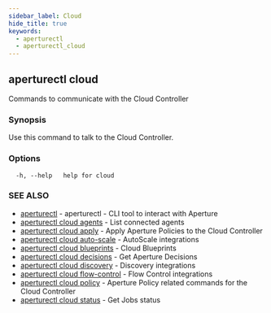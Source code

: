 ```yaml
---
sidebar_label: Cloud
hide_title: true
keywords:
  - aperturectl
  - aperturectl_cloud
---
```


<!-- markdownlint-disable -->

## aperturectl cloud

Commands to communicate with the Cloud Controller

### Synopsis

Use this command to talk to the Cloud Controller.

### Options

```
  -h, --help   help for cloud
```

### SEE ALSO

- [aperturectl](/reference/aperturectl/aperturectl.md) - aperturectl - CLI tool to interact with Aperture
- [aperturectl cloud agents](/reference/aperturectl/cloud/agents/agents.md) - List connected agents
- [aperturectl cloud apply](/reference/aperturectl/cloud/apply/apply.md) - Apply Aperture Policies to the Cloud Controller
- [aperturectl cloud auto-scale](/reference/aperturectl/cloud/auto-scale/auto-scale.md) - AutoScale integrations
- [aperturectl cloud blueprints](/reference/aperturectl/cloud/blueprints/blueprints.md) - Cloud Blueprints
- [aperturectl cloud decisions](/reference/aperturectl/cloud/decisions/decisions.md) - Get Aperture Decisions
- [aperturectl cloud discovery](/reference/aperturectl/cloud/discovery/discovery.md) - Discovery integrations
- [aperturectl cloud flow-control](/reference/aperturectl/cloud/flow-control/flow-control.md) - Flow Control integrations
- [aperturectl cloud policy](/reference/aperturectl/cloud/policy/policy.md) - Aperture Policy related commands for the Cloud Controller
- [aperturectl cloud status](/reference/aperturectl/cloud/status/status.md) - Get Jobs status
